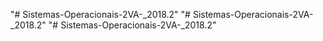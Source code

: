 "# Sistemas-Operacionais-2VA-_2018.2" 
"# Sistemas-Operacionais-2VA-_2018.2" 
"# Sistemas-Operacionais-2VA-_2018.2" 
